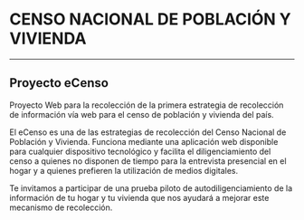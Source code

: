 # CENSO NACIONAL DE POBLACIÓN Y VIVIENDA
--------

## Proyecto eCenso

Proyecto Web para la recolección de la primera estrategia de recolección de información vía web para el censo de población y vivienda del país.

El eCenso es una de las estrategias de recolección del Censo Nacional de Población y Vivienda. Funciona mediante una aplicación web disponible para cualquier dispositivo tecnológico y facilita el diligenciamiento del censo a quienes no disponen de tiempo para la entrevista presencial en el hogar y a quienes prefieren la utilización de medios digitales.

Te invitamos a participar de una prueba piloto de autodiligenciamiento de la información de tu hogar y tu vivienda que nos ayudará a mejorar este mecanismo de recolección.
